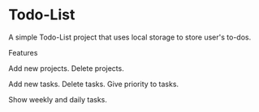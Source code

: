 # Todo-List

A simple Todo-List project that uses local storage to store user's to-dos.

Features

Add new projects.
Delete projects.

Add new tasks.
Delete tasks.
Give priority to tasks.

Show weekly and daily tasks.
